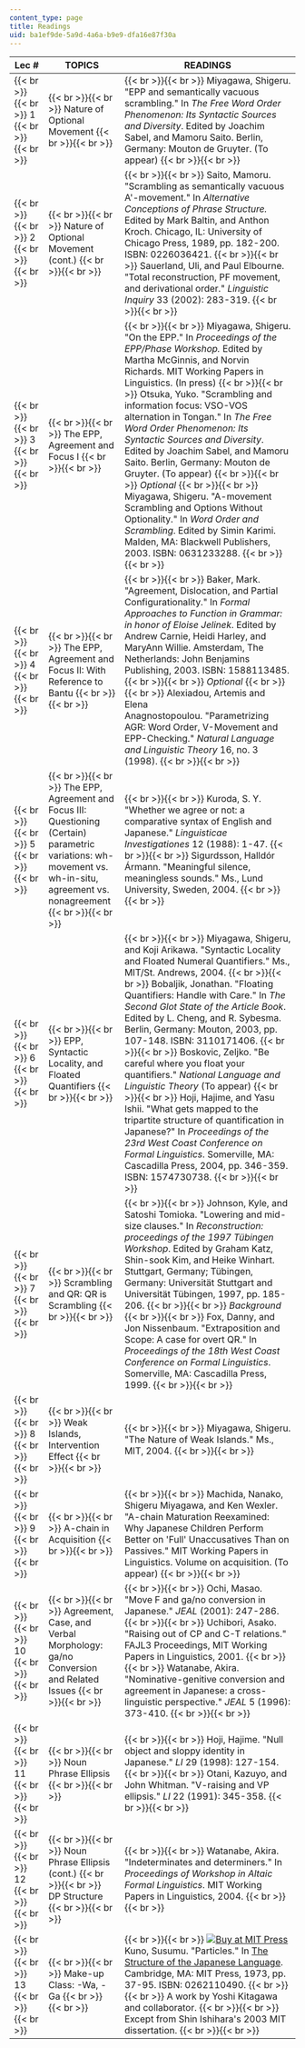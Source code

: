 ```yaml
---
content_type: page
title: Readings
uid: ba1ef9de-5a9d-4a6a-b9e9-dfa16e87f30a
---
```


| Lec # | TOPICS | READINGS |
| --- | --- | --- |
|  {{< br >}}{{< br >}} 1 {{< br >}}{{< br >}}  |  {{< br >}}{{< br >}} Nature of Optional Movement {{< br >}}{{< br >}}  |  {{< br >}}{{< br >}} Miyagawa, Shigeru. "EPP and semantically vacuous scrambling." In _The Free Word Order Phenomenon: Its Syntactic Sources and Diversity_. Edited by Joachim Sabel, and Mamoru Saito. Berlin, Germany: Mouton de Gruyter. (To appear) {{< br >}}{{< br >}}  |
|  {{< br >}}{{< br >}} 2 {{< br >}}{{< br >}}  |  {{< br >}}{{< br >}} Nature of Optional Movement (cont.) {{< br >}}{{< br >}}  |  {{< br >}}{{< br >}} Saito, Mamoru. "Scrambling as semantically vacuous A'-movement." In _Alternative Conceptions of Phrase Structure._ Edited by Mark Baltin, and Anthon Kroch. Chicago, IL: University of Chicago Press, 1989, pp. 182-200. ISBN: 0226036421. {{< br >}}{{< br >}} Sauerland, Uli, and Paul Elbourne. "Total reconstruction, PF movement, and derivational order." _Linguistic Inquiry_ 33 (2002): 283-319. {{< br >}}{{< br >}}  |
|  {{< br >}}{{< br >}} 3 {{< br >}}{{< br >}}  |  {{< br >}}{{< br >}} The EPP, Agreement and Focus I {{< br >}}{{< br >}}  |  {{< br >}}{{< br >}} Miyagawa, Shigeru. "On the EPP." In _Proceedings of the EPP/Phase Workshop._ Edited by Martha McGinnis, and Norvin Richards. MIT Working Papers in Linguistics. (In press) {{< br >}}{{< br >}} Otsuka, Yuko. "Scrambling and information focus: VSO-VOS alternation in Tongan." In _The Free Word Order Phenomenon: Its Syntactic Sources and Diversity_. Edited by Joachim Sabel, and Mamoru Saito. Berlin, Germany: Mouton de Gruyter. (To appear) {{< br >}}{{< br >}} _Optional_ {{< br >}}{{< br >}} Miyagawa, Shigeru. "A-movement Scrambling and Options Without Optionality." In _Word Order and Scrambling_. Edited by Simin Karimi. Malden, MA: Blackwell Publishers, 2003. ISBN: 0631233288. {{< br >}}{{< br >}}  |
|  {{< br >}}{{< br >}} 4 {{< br >}}{{< br >}}  |  {{< br >}}{{< br >}} The EPP, Agreement and Focus II: With Reference to Bantu {{< br >}}{{< br >}}  |  {{< br >}}{{< br >}} Baker, Mark. "Agreement, Dislocation, and Partial Configurationality." In _Formal_ _Approaches to Function in Grammar: in honor of Eloise Jelinek_. Edited by Andrew Carnie, Heidi Harley, and MaryAnn Willie. Amsterdam, The Netherlands: John Benjamins Publishing, 2003. ISBN: 1588113485. {{< br >}}{{< br >}} _Optional_ {{< br >}}{{< br >}} Alexiadou, Artemis and Elena Anagnostopoulou. "Parametrizing AGR: Word Order, V-Movement and EPP-Checking." _Natural Language and Linguistic Theory_ 16, no. 3 (1998). {{< br >}}{{< br >}}  |
|  {{< br >}}{{< br >}} 5 {{< br >}}{{< br >}}  |  {{< br >}}{{< br >}} The EPP, Agreement and Focus III: Questioning (Certain) parametric variations: wh-movement vs. wh-in-situ, agreement vs. nonagreement {{< br >}}{{< br >}}  |  {{< br >}}{{< br >}} Kuroda, S. Y. "Whether we agree or not: a comparative syntax of English and Japanese." _Linguisticae Investigationes_ 12 (1988): 1-47. {{< br >}}{{< br >}} Sigurdsson, Halldór Ármann. "Meaningful silence, meaningless sounds." Ms., Lund University, Sweden, 2004. {{< br >}}{{< br >}}  |
|  {{< br >}}{{< br >}} 6 {{< br >}}{{< br >}}  |  {{< br >}}{{< br >}} EPP, Syntactic Locality, and Floated Quantifiers {{< br >}}{{< br >}}  |  {{< br >}}{{< br >}} Miyagawa, Shigeru, and Koji Arikawa. "Syntactic Locality and Floated Numeral Quantifiers." Ms., MIT/St. Andrews, 2004. {{< br >}}{{< br >}} Bobaljik, Jonathan. "Floating Quantifiers: Handle with Care." In _The Second Glot State of the Article Book_. Edited by L. Cheng, and R. Sybesma. Berlin, Germany: Mouton, 2003, pp. 107-148. ISBN: 3110171406. {{< br >}}{{< br >}} Boskovic, Zeljko. "Be careful where you float your quantifiers." _National Language and Linguistic Theory_ (To appear) {{< br >}}{{< br >}} Hoji, Hajime, and Yasu Ishii. "What gets mapped to the tripartite structure of quantification in Japanese?" In _Proceedings of the 23rd West Coast Conference on Formal Linguistics_. Somerville, MA: Cascadilla Press, 2004, pp. 346-359. ISBN: 1574730738. {{< br >}}{{< br >}}  |
|  {{< br >}}{{< br >}} 7 {{< br >}}{{< br >}}  |  {{< br >}}{{< br >}} Scrambling and QR: QR is Scrambling {{< br >}}{{< br >}}  |  {{< br >}}{{< br >}} Johnson, Kyle, and Satoshi Tomioka. "Lowering and mid-size clauses." In _Reconstruction: proceedings of the 1997 Tübingen Workshop_. Edited by Graham Katz, Shin-sook Kim, and Heike Winhart. Stuttgart, Germany; Tübingen, Germany: Universität Stuttgart and Universität Tübingen, 1997, pp. 185-206. {{< br >}}{{< br >}} _Background_ {{< br >}}{{< br >}} Fox, Danny, and Jon Nissenbaum. "Extraposition and Scope: A case for overt QR." In _Proceedings of the 18th West Coast Conference on Formal Linguistics_. Somerville, MA: Cascadilla Press, 1999. {{< br >}}{{< br >}}  |
|  {{< br >}}{{< br >}} 8 {{< br >}}{{< br >}}  |  {{< br >}}{{< br >}} Weak Islands, Intervention Effect {{< br >}}{{< br >}}  |  {{< br >}}{{< br >}} Miyagawa, Shigeru. "The Nature of Weak Islands." Ms., MIT, 2004. {{< br >}}{{< br >}}  |
|  {{< br >}}{{< br >}} 9 {{< br >}}{{< br >}}  |  {{< br >}}{{< br >}} A-chain in Acquisition {{< br >}}{{< br >}}  |  {{< br >}}{{< br >}} Machida, Nanako, Shigeru Miyagawa, and Ken Wexler. "A-chain Maturation Reexamined: Why Japanese Children Perform Better on 'Full' Unaccusatives Than on Passives." MIT Working Papers in Linguistics. Volume on acquisition. (To appear) {{< br >}}{{< br >}}  |
|  {{< br >}}{{< br >}} 10 {{< br >}}{{< br >}}  |  {{< br >}}{{< br >}} Agreement, Case, and Verbal Morphology: ga/no Conversion and Related Issues {{< br >}}{{< br >}}  |  {{< br >}}{{< br >}} Ochi, Masao. "Move F and ga/no conversion in Japanese." _JEAL_ (2001): 247-286. {{< br >}}{{< br >}} Uchibori, Asako. "Raising out of CP and C-T relations." FAJL3 Proceedings, MIT Working Papers in Linguistics, 2001. {{< br >}}{{< br >}} Watanabe, Akira. "Nominative-genitive conversion and agreement in Japanese: a cross-linguistic perspective." _JEAL_ 5 (1996): 373-410. {{< br >}}{{< br >}}  |
|  {{< br >}}{{< br >}} 11 {{< br >}}{{< br >}}  |  {{< br >}}{{< br >}} Noun Phrase Ellipsis {{< br >}}{{< br >}}  |  {{< br >}}{{< br >}} Hoji, Hajime. "Null object and sloppy identity in Japanese." _LI_ 29 (1998): 127-154. {{< br >}}{{< br >}} Otani, Kazuyo, and John Whitman. "V-raising and VP ellipsis." _LI_ 22 (1991): 345-358. {{< br >}}{{< br >}}  |
|  {{< br >}}{{< br >}} 12 {{< br >}}{{< br >}}  |  {{< br >}}{{< br >}} Noun Phrase Ellipsis (cont.) {{< br >}}{{< br >}} DP Structure {{< br >}}{{< br >}}  |  {{< br >}}{{< br >}} Watanabe, Akira. "Indeterminates and determiners." In _Proceedings of Workshop in Altaic Formal Linguistics_. MIT Working Papers in Linguistics, 2004. {{< br >}}{{< br >}}  |
|  {{< br >}}{{< br >}} 13 {{< br >}}{{< br >}}  |  {{< br >}}{{< br >}} Make-up Class: -Wa, -Ga {{< br >}}{{< br >}}  |  {{< br >}}{{< br >}} [![Buy at MIT Press](/images/mp_logo.gif)](https://mitpress.mit.edu/books/structure-japanese-language) Kuno, Susumu. "Particles." In [The Structure of the Japanese Language](https://mitpress.mit.edu/books/structure-japanese-language). Cambridge, MA: MIT Press, 1973, pp. 37-95. ISBN: 0262110490. {{< br >}}{{< br >}} A work by Yoshi Kitagawa and collaborator. {{< br >}}{{< br >}} Except from Shin Ishihara's 2003 MIT dissertation. {{< br >}}{{< br >}}